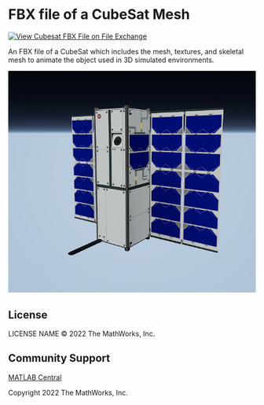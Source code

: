 # FBX file of a CubeSat Mesh

[![View Cubesat FBX File on File Exchange](https://www.mathworks.com/matlabcentral/images/matlab-file-exchange.svg)](https://www.mathworks.com/matlabcentral/fileexchange/####-cubesat-fbx-file)  

An FBX file of a CubeSat which includes the mesh, textures, and skeletal mesh to animate the object used in 3D simulated environments.

![Cubesat](images/Cubesat3.png)

## License
LICENSE NAME © 2022 The MathWorks, Inc.

## Community Support
[MATLAB Central](https://www.mathworks.com/matlabcentral)

Copyright 2022 The MathWorks, Inc.

